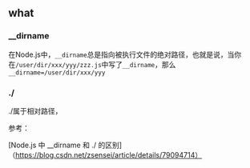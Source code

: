 ## what

### __dirname

在Node.js中，`__dirname`总是指向被执行文件的绝对路径，也就是说，当你在`/user/dir/xxx/yyy/zzz.js`中写了`__dirname`，那么`__dirname=/user/dir/xxx/yyy`



### ./

./属于相对路径，

























参考：

[Node.js 中 __dirname 和 ./ 的区别]（https://blog.csdn.net/zsensei/article/details/79094714）